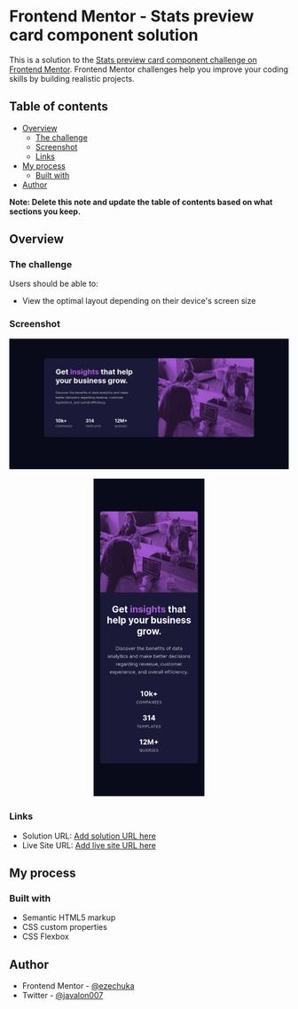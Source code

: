 # Frontend Mentor - Stats preview card component solution

This is a solution to the [Stats preview card component challenge on Frontend Mentor](https://www.frontendmentor.io/challenges/stats-preview-card-component-8JqbgoU62). Frontend Mentor challenges help you improve your coding skills by building realistic projects. 

## Table of contents

- [Overview](#overview)
  - [The challenge](#the-challenge)
  - [Screenshot](#screenshot)
  - [Links](#links)
- [My process](#my-process)
  - [Built with](#built-with)
- [Author](#author)

**Note: Delete this note and update the table of contents based on what sections you keep.**

## Overview

### The challenge

Users should be able to:

- View the optimal layout depending on their device's screen size

### Screenshot

![Desktop preview](https://github.com/ezechuka/stats-preview-card-component/blob/main/screenshots/desktop-preview.png)
<p align="center">
<img src="https://github.com/ezechuka/stats-preview-card-component/blob/main/screenshots/mobile-preview.png" width="200px" height="auto"/>
</p>

### Links

- Solution URL: [Add solution URL here](https://your-solution-url.com)
- Live Site URL: [Add live site URL here](https://your-live-site-url.com)

## My process

### Built with

- Semantic HTML5 markup
- CSS custom properties
- CSS Flexbox

## Author
- Frontend Mentor - [@ezechuka](https://www.frontendmentor.io/profile/ezechuka)
- Twitter - [@javalon007](https://www.twitter.com/javalon007)